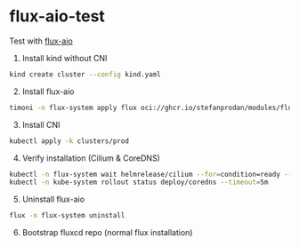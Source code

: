 # flux-aio-test

Test with [flux-aio](https://github.com/stefanprodan/flux-aio/tree/main)

1. Install kind without CNI

```bash
kind create cluster --config kind.yaml
```

2. Install flux-aio

```bash
timoni -n flux-system apply flux oci://ghcr.io/stefanprodan/modules/flux-aio
```

3. Install CNI

```bash
kubectl apply -k clusters/prod
```

4. Verify installation (Cilium & CoreDNS)

```bash
kubectl -n flux-system wait helmrelease/cilium --for=condition=ready --timeout=5m
kubectl -n kube-system rollout status deploy/coredns --timeout=5m
```

5. Uninstall flux-aio

```bash
flux -n flux-system uninstall
```

6. Bootstrap fluxcd repo (normal flux installation)